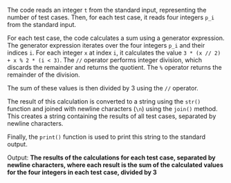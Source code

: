 The code reads an integer `t` from the standard input, representing the number of test cases. Then, for each test case, it reads four integers `p_i` from the standard input.

For each test case, the code calculates a sum using a generator expression. The generator expression iterates over the four integers `p_i` and their indices `i`. For each integer `x` at index `i`, it calculates the value `3 * (x // 2) + x % 2 * (i < 3)`. The `//` operator performs integer division, which discards the remainder and returns the quotient. The `%` operator returns the remainder of the division.

The sum of these values is then divided by 3 using the `//` operator.

The result of this calculation is converted to a string using the `str()` function and joined with newline characters (`\n`) using the `join()` method. This creates a string containing the results of all test cases, separated by newline characters.

Finally, the `print()` function is used to print this string to the standard output.

Output: **The results of the calculations for each test case, separated by newline characters, where each result is the sum of the calculated values for the four integers in each test case, divided by 3**